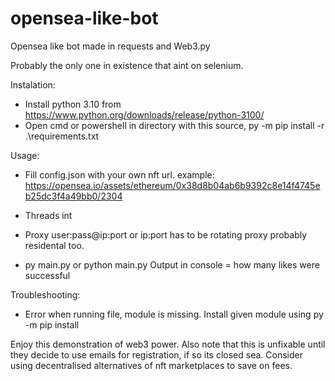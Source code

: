 # opensea-like-bot
Opensea like bot made in requests and Web3.py

Probably the only one in existence that aint on selenium.

Instalation:
- Install python 3.10 from https://www.python.org/downloads/release/python-3100/
- Open cmd or powershell in directory with this source, py -m pip install -r .\requirements.txt


Usage:
- Fill config.json with your own nft url. example: https://opensea.io/assets/ethereum/0x38d8b04ab6b9392c8e14f4745eb25dc3f4a49bb0/2304
- Threads int
- Proxy user:pass@ip:port or ip:port has to be rotating proxy probably residental too.

- py main.py or python main.py
Output in console = how many likes were successful

Troubleshooting:
- Error when running file, module is missing. Install given module using py -m pip install

Enjoy this demonstration of web3 power. 
Also note that this is unfixable until they decide to use emails for registration, if so its closed sea.
Consider using decentralised alternatives of nft marketplaces to save on fees.
